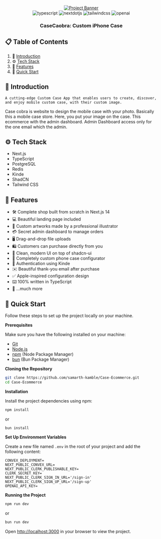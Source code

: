 <div align="center">
  <br />
    <a href="https://www.youtube.com/watch?v=FkowOdMjvYo" target="_blank">
      <img src="./public/Banner Readme .png" alt="Project Banner">
    </a>
  <br />

  <div>
    <img src="https://img.shields.io/badge/-Typescript-black?style=for-the-badge&logoColor=white&logo=typescript&color=3178C6" alt="typescript" />
    <img src="https://img.shields.io/badge/-Next_._JS-black?style=for-the-badge&logoColor=white&logo=nextdotjs&color=000000" alt="nextdotjs" />
    <img src="https://img.shields.io/badge/-Tailwind_CSS-black?style=for-the-badge&logoColor=white&logo=tailwindcss&color=06B6D4" alt="tailwindcss" />
    <img src="https://img.shields.io/badge/-OpenAI-black?style=for-the-badge&logoColor=white&logo=openai&color=412991" alt="openai" />
  </div>
  <h3 align="center">CaseCaobra: Custom iPhone Case</h3>
</div>

## 📋 <a name="table">Table of Contents</a>

1. 🤖 [Introduction](#introduction)
2. ⚙️ [Tech Stack](#tech-stack)
3. 🔋 [Features](#features)
4. 🤸 [Quick Start](#quick-start)

## <a name="introduction">🤖 Introduction</a>

    A cutting-edge Custom Case App that enables users to create, discover, and enjoy mobile custom case, with their custom image.

Case cobra is website to design the mobile case with your photo. Basically this a mobile case store. Here, you put your image on the case. This ecommerce with the admin dashboard. Admin Dashboard access only for the one email which the admin.

## <a name="tech-stack">⚙️ Tech Stack</a>

- Next.js
- TypeScript
- PostgreSQL
- Redis
- Kinde
- ShadCN
- Tailwind CSS

## <a name="features">🔋 Features</a>

- 🛠️ Complete shop built from scratch in Next.js 14
- 💻 Beautiful landing page included
- 🎨 Custom artworks made by a professional illustrator
- 💳 Secret admin dashboard to manage orders
- 🖥️ Drag-and-drop file uploads
- 🛍️ Customers can purchase directly from you
- 🌟 Clean, modern UI on top of shadcn-ui
- 🛒 Completely custom phone case configurator
- 🔑 Authentication using Kinde
- ✉️ Beautiful thank-you email after purchase
- ✅ Apple-inspired configuration design
- ⌨️ 100% written in TypeScript
- 🎁 ...much more

## <a name="quick-start">🤸 Quick Start</a>

Follow these steps to set up the project locally on your machine.

**Prerequisites**

Make sure you have the following installed on your machine:

- [Git](https://git-scm.com/)
- [Node.js](https://nodejs.org/en)
- [npm](https://www.npmjs.com/) (Node Package Manager)
- [bun](https://bun.sh/) (Bun Package Manager)

**Cloning the Repository**

```bash
git clone https://github.com/samarth-kamble/Case-Ecommerce.git
cd Case-Ecommerce
```

**Installation**

Install the project dependencies using npm:

```bash
npm install
```

or

```bash
bun install
```

**Set Up Environment Variables**

Create a new file named `.env` in the root of your project and add the following content:

```env
CONVEX_DEPLOYMENT=
NEXT_PUBLIC_CONVEX_URL=
NEXT_PUBLIC_CLERK_PUBLISHABLE_KEY=
CLERK_SECRET_KEY=
NEXT_PUBLIC_CLERK_SIGN_IN_URL='/sign-in'
NEXT_PUBLIC_CLERK_SIGN_UP_URL='/sign-up'
OPENAI_API_KEY=
```

**Running the Project**

```bash
npm run dev
```

or

```bash
bun run dev
```

Open [http://localhost:3000](http://localhost:3000) in your browser to view the project.
